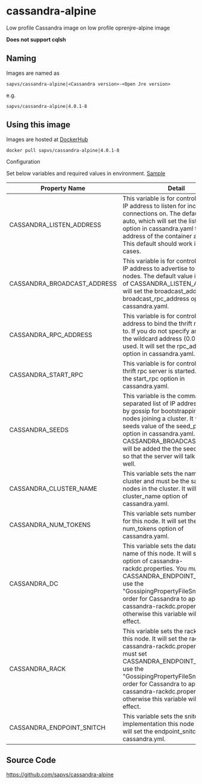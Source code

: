 # cassandra-alpine
Low profile Cassandra image on low profile oprenjre-alpine image

**Does not support cqlsh**

## Naming 
Images are named as

    sapvs/cassandra-alpine|<Cassandra version>-<Open Jre version>

e.g.

    sapvs/cassandra-alpine|4.0.1-8

## Using this image

Images are hosted at [DockerHub](https://hub.docker.com/repository/docker/sapvs/cassandra-alpine/tags)


    docker pull sapvs/cassandra-alpine|4.0.1-8

Configuration

Set below variables and required values in environment. [Sample](sample)

| Property Name | Detail|
|---|--|
|CASSANDRA_LISTEN_ADDRESS | This variable is for controlling which IP address to listen for incoming connections on. The default value is auto, which will set the listen_address option in cassandra.yaml to the IP address of the container as it starts. This default should work in most use cases.|
|CASSANDRA_BROADCAST_ADDRESS| This variable is for controlling which IP address to advertise to other nodes. The default value is the value of CASSANDRA_LISTEN_ADDRESS. It will set the broadcast_address and broadcast_rpc_address options in cassandra.yaml.|
| CASSANDRA_RPC_ADDRESS| This variable is for controlling which address to bind the thrift rpc server to. If you do not specify an address, the wildcard address (0.0.0.0) will be used. It will set the rpc_address option in cassandra.yaml.|
| CASSANDRA_START_RPC| This variable is for controlling if the thrift rpc server is started. It will set the start_rpc option in cassandra.yaml.|
| CASSANDRA_SEEDS| This variable is the comma-separated list of IP addresses used by gossip for bootstrapping new nodes joining a cluster. It will set the seeds value of the seed_provider option in cassandra.yaml. The CASSANDRA_BROADCAST_ADDRESS will be added the the seeds passed in so that the server will talk to itself as well.|
| CASSANDRA_CLUSTER_NAME| This variable sets the name of the cluster and must be the same for all nodes in the cluster. It will set the cluster_name option of cassandra.yaml.|
| CASSANDRA_NUM_TOKENS| This variable sets number of tokens for this node. It will set the num_tokens option of cassandra.yaml.|
| CASSANDRA_DC| This variable sets the datacenter name of this node. It will set the dc option of cassandra-rackdc.properties. You must set CASSANDRA_ENDPOINT_SNITCH to use the "GossipingPropertyFileSnitch" in order for Cassandra to apply cassandra-rackdc.properties, otherwise this variable will have no effect.|
| CASSANDRA_RACK| This variable sets the rack name of this node. It will set the rack option of cassandra-rackdc.properties. You must set CASSANDRA_ENDPOINT_SNITCH to use the "GossipingPropertyFileSnitch" in order for Cassandra to apply cassandra-rackdc.properties, otherwise this variable will have no effect.|
| CASSANDRA_ENDPOINT_SNITCH| This variable sets the snitch implementation this node will use. It will set the endpoint_snitch option of cassandra.yml.|

## Source Code

https://github.com/sapvs/cassandra-alpine
